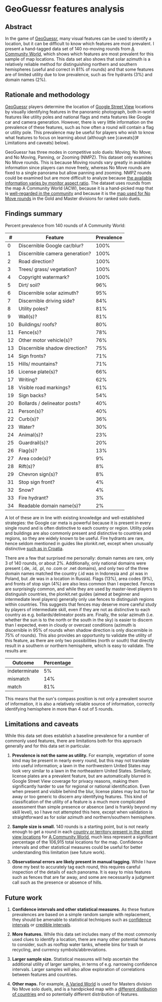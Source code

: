 # GeoGuessr features analysis

## Abstract

In the game of [GeoGuessr](https://www.geoguessr.com/),
many visual features can be used to identify a location,
but it can be difficult to know which features are most prevalent.
I present a hand-tagged data set of 140 no-moving rounds
from [A Community World](https://www.geoguessr.com/maps/62a44b22040f04bd36e8a914),
which shows which features are most prevalent for this sample of map locations.
This data set also shows that solar azimuth
is a relatively reliable method for distinguishing northern and southern hemispheres
(useful and correct in 81% of rounds)
and that some features are of limited utility due to low prevalence,
such as fire hydrants (3%) and domain names (2%).

## Rationale and methodology

[GeoGuessr](https://en.wikipedia.org/wiki/GeoGuessr)
players determine the location of [Google Street View](https://en.wikipedia.org/wiki/Google_Street_View)
locations by visually identifying features in the panoramic photograph,
both in-world features like utility poles and national flags
and meta features like Google car and camera generation.
However, there is very little information on the prevalence of these features,
such as how often a round will contain a flag or utility pole.
This prevalence may be useful for players
who wish to know what features to focus on learning about
(although see [caveats](# Limitations and caveats) below).

GeoGuessr has three modes in competitive solo duels:
Moving; No Move; and No Moving, Panning, or Zooming (NMPZ).
This dataset only examines No Move rounds.
This is because Moving rounds vary greatly in available information since players can move freely,
whereas No Move rounds are fixed to a single panorama but allow panning and zooming.
NMPZ rounds could be examined but are more difficult to analyze
because [the available information varies by monitor aspect ratio](https://old.reddit.com/r/geoguessr/comments/1aorc3h/nmpz_isnt_fair_the_viewport_gives_a_clear/).
The dataset uses rounds from the map A Community World (ACW),
because it is a hand-picked map
that is [well-regarded in the community](https://old.reddit.com/r/geoguessr/comments/vbouxn/a_community_world_appreciation/)
and because it is the [map used for No Move rounds](https://www.geoguessr.com/multiplayer/how-it-works)
in the Gold and Master divisions for ranked solo duels.

## Findings summary

Percent prevalence from 140 rounds of A Community World:

| # | Feature | Prevalence |
| --- | --- | --- |
| 0 | Discernible Google car/blur? | 100% |
| 1 | Discernible camera generation? | 100% |
| 2 | Road direction? | 100% |
| 3 | Trees/ grass/ vegetation? | 100% |
| 4 | Copyright watermark? | 100% |
| 5 | Dirt/ soil? | 96% |
| 6 | Discernible solar azimuth? | 95% |
| 7 | Discernible driving side? | 84% |
| 8 | Utility poles? | 81% |
| 9 | Wall(s)? | 81% |
| 10 | Buildings/ roofs? | 80% |
| 11 | Fence(s)? | 78% |
| 12 | Other motor vehicle(s)? | 76% |
| 13 | Discernible shadow direction? | 75% |
| 14 | Sign fronts? | 71% |
| 15 | Hills/ mountains? | 71% |
| 16 | License plate(s)? | 66% |
| 17 | Writing? | 62% |
| 18 | Visible road markings? | 61% |
| 19 | Sign backs? | 54% |
| 20 | Bollards / delineator posts? | 40% |
| 21 | Person(s)? | 40% |
| 22 | Curb(s)? | 36% |
| 23 | Water? | 30% |
| 24 | Animal(s)? | 23% |
| 25 | Guardrail(s)? | 20% |
| 26 | Flag(s)? | 13% |
| 27 | Area code(s)? | 9% |
| 28 | Rift(s)? | 8% |
| 29 | Chevron sign(s)? | 8% |
| 31 | Stop sign front? | 4% |
| 32 | Snow? | 4% |
| 33 | Fire hydrant? | 3% |
| 34 | Readable domain name(s)? | 2% |

A lot of these are in line with existing knowledge and well-established strategies:
the Google car meta is powerful because it is present in every single round
and is often distinctive to each country or region.
Utility poles and buildings are also commonly present and distinctive to countries
and regions, so they are widely known to be useful.
Fire hydrants are rare, hence seldom mentioned in guides like plonkit.net,
except when unusually distinctive [such as in Croatia](https://www.plonkit.net/croatia).

There are a few that surprised me personally:
domain names are rare, only 3 of 140 rounds, or about 2%.
Additionally, only national domains were present (.de, .id, .pl,
no .com or .net domains),
and only two of the three domain names matched the country
(.id was in Indonesia and .pl was in Poland, but .de was in a location in Russia).
Flags (13%), area codes (9%), and fronts of stop sign (4%) are also less common than I expected.
Fences are surprisingly common,
and while they are used by master-level players to distinguish countries,
the plonkit.net guides (aimed at beginner and intermediate level players)
generally only use fences to distinguish regions within countries.
This suggests that fences may deserve more careful study by players of intermediate skill,
even if they are not as distinctive to each country as e.g. bollards/delineator posts are.
Finally, the solar azimuth (i.e. whether the sun is to the north or the south in the sky) is easier to discern than I expected, even in cloudy or overcast conditions (azimuth is discernible in 95% of rounds when shadow direction is only discernible in 75% of rounds).
This also provides an opportunity to validate the utility of this feature,
as there are only two possibilities (north or south)
that directly result in a southern or northern hemisphere,
which is easy to validate.
The results are:

| Outcome       | Percentage |
| ------------- | ---------- |
| indeterminate | 5%         |
| mismatch      | 14%        |
| match         | 81%        |

This means that the sun's compass position is not only a prevalent source of information,
it is also a relatively reliable source of information,
correctly identifying hemisphere in more than 4 out of 5 rounds.

## Limitations and caveats

While this data set does establish a baseline prevalence
for a number of commonly used features,
there are limitations both for this approach generally
and for this data set in particular.

1. **Prevalence is not the same as utility.** For example, vegetation of some kind may be present in nearly every round, but this may not translate into useful information; a lawn in the northwestern United States may look very similar to a lawn in the northeastern United States. Similarly, license plates are a prevalent feature, but are automatically blurred in Google Street View coverage for privacy reasons, making them significantly harder to use for regional or national identification. Even when present and visible behind the blur, license plates may but too far away or too generic to discern any identifying features. This kind of classification of the utility of a feature is a much more complicated assessment than simple presence or absence (and is frankly beyond my skill level), so I have not attempted this here, except when validation is straightforward as for solar azimuth and northern/southern hemisphere.

2. **Sample size is small.** 140 rounds is a starting point, but is not nearly enough to get a round in each [country or territory present in the street view locations](https://docs.google.com/spreadsheets/d/e/2PACX-1vRvb0sYBusg6FmOIjg8Hxy_6oMTsr5Z1A1dMDSnrZBv8pcPQiFoyg7oegnm6VZRoR76PzFldvKAvqQ2/pubhtml) for [A Community World](https://sites.google.com/view/acwgg/home), much less represent a significant percentage of the 106,915 total locations for the map. Confidence intervals and other statistical measures could be useful for better understanding this limitation (see future work).

3. **Observational errors are likely present in manual tagging.** While I have done my best to accurately tag each round, this requires careful inspection of the details of each panorama. It is easy to miss features such as fences that are far away, and some are necessarily a judgment call such as the presence or absence of hills.

## Future work

1. **Confidence intervals and other statistical measures.** As these feature prevalences are based on a simple random sample with replacement, they should be amenable to statistical techniques such as [confidence intervals](https://en.wikipedia.org/wiki/Confidence_interval) or [credible intervals](https://en.wikipedia.org/wiki/Credible_interval).

2. **More features.** While this data set includes many of the most commonly used clues to identify a location, there are many other potential features to consider, such as rooftop water tanks, wheelie bins for trash or recycling, and currency symbols/abbreviations.

3. **Larger sample size.** Statistical measures will help ascertain the additional utility of larger samples, in terms of e.g. narrowing confidence intervals. Larger samples will also allow exploration of correlations between features and countries.

4. **Other maps.** For example, [A Varied World](https://www.geoguessr.com/maps/64ce812adc7614680516ff8c) is used for Masters division No Move solo duels, and is a handpicked map with a [different distibution of countries](https://docs.google.com/spreadsheets/d/1SuH2UW_eGiZ8xDeBNuQijCSzRKs1PWomylL2tQk_a0I/edit?pli=1&gid=477571445#gid=477571445) and so potentially different distribution of features.
